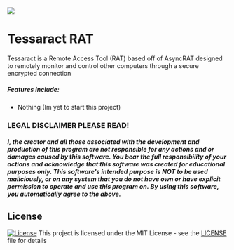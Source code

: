 <img src="https://example.com">


# Tessaract RAT
Tessaract is a Remote Access Tool (RAT) based off of AsyncRAT designed to remotely monitor and control other computers through a secure encrypted connection


##### Features Include:
- Nothing (Im yet to start this project)


### LEGAL DISCLAIMER PLEASE READ!
##### I, the creator and all those associated with the development and production of this program are not responsible for any actions and or damages caused by this software. You bear the full responsibility of your actions and acknowledge that this software was created for educational purposes only. This software's intended purpose is NOT to be used maliciously, or on any system that you do not have own or have explicit permission to operate and use this program on. By using this software, you automatically agree to the above.

## License
[![License](http://img.shields.io/:license-mit-blue.svg?style=flat-square)](/LICENSE)
This project is licensed under the MIT License - see the [LICENSE](/LICENSE) file for details
